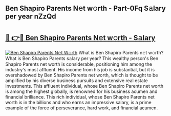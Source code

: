 ## Ben Shapiro Parents N𝚎t w𝚘rth - Part-0Fq S𝚊lary per year nZzQd

# <h2><a href="http://gc2db54.nevu.top/?p=Ben+Shapiro+Parents">🔗 👉🔴 Ben Shapiro Parents N𝚎t w𝚘rth - S𝚊lary</a></h2>

[![Ben Shapiro Parents N𝚎t W𝚘rth](https://i.imgur.com/Oavwk0R.jpeg)](http://gc2db54.nevu.top/?p=Ben+Shapiro+Parents)
What is Ben Shapiro Parents n𝚎t w𝚘rth? What is Ben Shapiro Parents s𝚊lary per year?
This wealthy person's Ben Shapiro Parents net worth is considerable, positioning him among the industry's most affluent. His income from his job is substantial, but it is overshadowed by Ben Shapiro Parents net worth, which is thought to be amplified by his diverse business pursuits and extensive real estate investments. This affluent individual, whose Ben Shapiro Parents net worth is among the highest globally, is renowned for his business acumen and financial brilliance. This rich individual, whose Ben Shapiro Parents net worth is in the billions and who earns an impressive salary, is a prime example of the force of perseverance, hard work, and financial acumen.
